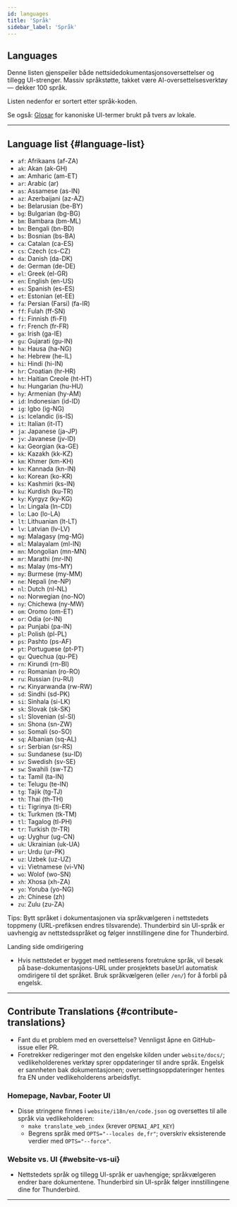 ```yaml
---
id: languages
title: 'Språk'
sidebar_label: 'Språk'
---
```


## Languages

Denne listen gjenspeiler både nettsidedokumentasjonsoversettelser og tillegg UI-strenger.
Massiv språkstøtte, takket være AI-oversettelsesverktøy — dekker 100 språk.

Listen nedenfor er sortert etter språk-koden.

Se også: [Glosar](glossary) for kanoniske UI-termer brukt på tvers av lokale.

---

## Language list {#language-list}

- `af`: Afrikaans (af-ZA)
- `ak`: Akan (ak-GH)
- `am`: Amharic (am-ET)
- `ar`: Arabic (ar)
- `as`: Assamese (as-IN)
- `az`: Azerbaijani (az-AZ)
- `be`: Belarusian (be-BY)
- `bg`: Bulgarian (bg-BG)
- `bm`: Bambara (bm-ML)
- `bn`: Bengali (bn-BD)
- `bs`: Bosnian (bs-BA)
- `ca`: Catalan (ca-ES)
- `cs`: Czech (cs-CZ)
- `da`: Danish (da-DK)
- `de`: German (de-DE)
- `el`: Greek (el-GR)
- `en`: English (en-US)
- `es`: Spanish (es-ES)
- `et`: Estonian (et-EE)
- `fa`: Persian (Farsi) (fa-IR)
- `ff`: Fulah (ff-SN)
- `fi`: Finnish (fi-FI)
- `fr`: French (fr-FR)
- `ga`: Irish (ga-IE)
- `gu`: Gujarati (gu-IN)
- `ha`: Hausa (ha-NG)
- `he`: Hebrew (he-IL)
- `hi`: Hindi (hi-IN)
- `hr`: Croatian (hr-HR)
- `ht`: Haitian Creole (ht-HT)
- `hu`: Hungarian (hu-HU)
- `hy`: Armenian (hy-AM)
- `id`: Indonesian (id-ID)
- `ig`: Igbo (ig-NG)
- `is`: Icelandic (is-IS)
- `it`: Italian (it-IT)
- `ja`: Japanese (ja-JP)
- `jv`: Javanese (jv-ID)
- `ka`: Georgian (ka-GE)
- `kk`: Kazakh (kk-KZ)
- `km`: Khmer (km-KH)
- `kn`: Kannada (kn-IN)
- `ko`: Korean (ko-KR)
- `ks`: Kashmiri (ks-IN)
- `ku`: Kurdish (ku-TR)
- `ky`: Kyrgyz (ky-KG)
- `ln`: Lingala (ln-CD)
- `lo`: Lao (lo-LA)
- `lt`: Lithuanian (lt-LT)
- `lv`: Latvian (lv-LV)
- `mg`: Malagasy (mg-MG)
- `ml`: Malayalam (ml-IN)
- `mn`: Mongolian (mn-MN)
- `mr`: Marathi (mr-IN)
- `ms`: Malay (ms-MY)
- `my`: Burmese (my-MM)
- `ne`: Nepali (ne-NP)
- `nl`: Dutch (nl-NL)
- `no`: Norwegian (no-NO)
- `ny`: Chichewa (ny-MW)
- `om`: Oromo (om-ET)
- `or`: Odia (or-IN)
- `pa`: Punjabi (pa-IN)
- `pl`: Polish (pl-PL)
- `ps`: Pashto (ps-AF)
- `pt`: Portuguese (pt-PT)
- `qu`: Quechua (qu-PE)
- `rn`: Kirundi (rn-BI)
- `ro`: Romanian (ro-RO)
- `ru`: Russian (ru-RU)
- `rw`: Kinyarwanda (rw-RW)
- `sd`: Sindhi (sd-PK)
- `si`: Sinhala (si-LK)
- `sk`: Slovak (sk-SK)
- `sl`: Slovenian (sl-SI)
- `sn`: Shona (sn-ZW)
- `so`: Somali (so-SO)
- `sq`: Albanian (sq-AL)
- `sr`: Serbian (sr-RS)
- `su`: Sundanese (su-ID)
- `sv`: Swedish (sv-SE)
- `sw`: Swahili (sw-TZ)
- `ta`: Tamil (ta-IN)
- `te`: Telugu (te-IN)
- `tg`: Tajik (tg-TJ)
- `th`: Thai (th-TH)
- `ti`: Tigrinya (ti-ER)
- `tk`: Turkmen (tk-TM)
- `tl`: Tagalog (tl-PH)
- `tr`: Turkish (tr-TR)
- `ug`: Uyghur (ug-CN)
- `uk`: Ukrainian (uk-UA)
- `ur`: Urdu (ur-PK)
- `uz`: Uzbek (uz-UZ)
- `vi`: Vietnamese (vi-VN)
- `wo`: Wolof (wo-SN)
- `xh`: Xhosa (xh-ZA)
- `yo`: Yoruba (yo-NG)
- `zh`: Chinese (zh)
- `zu`: Zulu (zu-ZA)

Tips: Bytt språket i dokumentasjonen via språkvælgeren i nettstedets toppmeny (URL-prefiksen endres tilsvarende). Thunderbird sin UI-språk er uavhengig av nettstedsspråket og følger innstillingene dine for Thunderbird.

Landing side omdirigering

- Hvis nettstedet er bygget med nettleserens foretrukne språk, vil besøk på base-dokumentasjons-URL under prosjektets baseUrl automatisk omdirigere til det språket. Bruk språkvælgeren (eller `/en/`) for å forbli på engelsk.

---

## Contribute Translations {#contribute-translations}

- Fant du et problem med en oversettelse? Vennligst åpne en GitHub-issue eller PR.
- Foretrekker redigeringer mot den engelske kilden under `website/docs/`; vedlikeholderenes verktøy sprer oppdateringer til andre språk.
  Engelsk er sannheten bak dokumentasjonen; oversettingsoppdateringer hentes fra EN under vedlikeholderens arbeidsflyt.

### Homepage, Navbar, Footer UI

- Disse stringene finnes i `website/i18n/en/code.json` og oversettes til alle språk via vedlikeholderen:
  - `make translate_web_index` (krever `OPENAI_API_KEY`)
  - Begrens språk med `OPTS="--locales de,fr"`; overskriv eksisterende verdier med `OPTS="--force"`.

### Website vs. UI {#website-vs-ui}

- Nettstedets språk og tillegg UI-språk er uavhengige; språkvælgeren endrer bare dokumentene. Thunderbird sin UI-språk følger innstillingene dine for Thunderbird.

---
